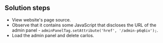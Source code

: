 ## Solution steps

- View website's page source.
- Observe that it contains some JavaScript that discloses the URL of the admin panel - `adminPanelTag.setAttribute('href', '/admin-p6q6iv');`.
- Load the admin panel and delete carlos.
